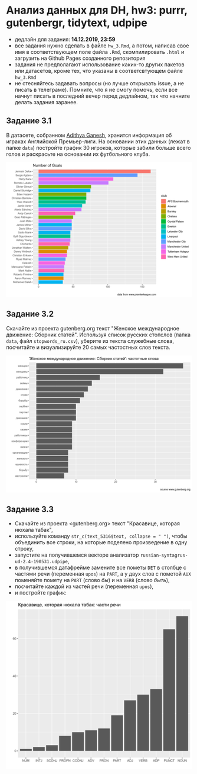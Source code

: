 # Анализ данных для DH, hw3: purrr, gutenbergr, tidytext, udpipe

* дедлайн для задания: **14.12.2019, 23:59**
* все задания нужно сделать в файле `hw_3.Rmd`, а потом, написав свое имя в соответствующем поле файла `.Rmd`, скомпилировать `.html` и загрузить на Github Pages созданного репозитория
* задания не предполагают использование каких-то других пакетов или датасетов, кроме тех, что указаны в соответсвтующем файле `hw_3.Rmd`
* не стесняйтесь задавать вопросы (но лучше открывать issue, а не писать в телеграме). Помните, что я не смогу помочь, если все начнут писать в последний вечер перед дедлайном, так что начните делать задания заранее.

## Задание 3.1

В датасете, собранном [Adithya Ganesh](https://www.kaggle.com/adithyarganesh/english-premier-league-player-data-20182019#fpl_data_2018_2019.json), хранится информация об играках Английской Премьер-лиги. На основании этих данных (лежат в папке `data`) постройте график 30 игроков, которые забили больше всего голов и раскрасьте на основании их футбольного клуба.

![](task_1.png)

## Задание 3.2
Скачайте из проекта gutenberg.org текст "Женское международное движение: Сборник статей". Используя список русских стопслов (папка `data`, файл `stopwords_ru.csv`), уберите из текста служебные слова, посчитайте и визуализируйте 20 самых частостных слов текста.

![](task_2.png)

## Задание 3.3

* Скачайте из проекта <gutenberg.org> текст "Красавице, которая нюхала табак",
* используйте команду `str_c(text_5316$text, collapse = " ")`, чтобы объединить все строки, на которые поделено произведение в одну строку, 
* запустите на получившемся векторе анализатор `russian-syntagrus-ud-2.4-190531.udpipe`, 
* в получившемся датафрейме замените все пометы `DET` в столбце с частями речи (переменная `upos`) на `PART`, а у двух слов с пометой `AUX` поменяйте помету на `PART` (слово *бы*) и на `VERB` (слово *быть*),
* посчитайте каждой из частей речи (переменная `upos`), 
* и постройте график:

![](task_3.png)

